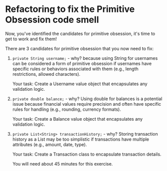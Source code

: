 # Refactoring to fix the Primitive Obsession code smell

Now, you've identified the candidates for primitive obsession, it's time to get to work and fix them!


There are 3 candidates for primitive obsession that you now need to fix:

1. `private String username;` - why?  because using String for usernames can be considered a form of primitive obsession if
   usernames have specific rules or behaviors associated with them (e.g., length restrictions, allowed characters).

   Your task: Create a Username value object that encapsulates any validation logic.


2. `private double balance;` - why?  Using double for balances is a potential issue because financial values require
   precision and often have specific rules for handling (e.g., rounding, currency formats).

      Your task: Create a Balance value object that encapsulates any validation logic.


3. `private List<String> transactionHistory;` - why? Storing transaction history as a List<String> may be too simplistic
    if transactions have multiple attributes (e.g., amount, date, type).

   Your task: Create a Transaction class to encapsulate transaction details.


   You will need about 45 minutes for this exercise.
